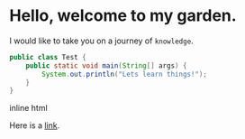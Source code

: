 # Hello, welcome to my garden.

I would like to take you on a journey of `knowledge`.

```java
public class Test {
    public static void main(String[] args) {
        System.out.println("Lets learn things!");
    }
}
```

<div>inline html</div>

Here is a [link](https://codegarden.wtf).
